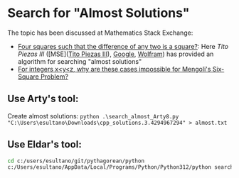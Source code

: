 # Search for "Almost Solutions"

The topic has been discussed at Mathematics Stack Exchange:
- [Four squares such that the difference of any two is a square?](https://math.stackexchange.com/questions/3286376/four-squares-such-that-the-difference-of-any-two-is-a-square): Here *Tito Piezas III* ([MSE]([Tito Piezas III](https://math.stackexchange.com/users/4781/tito-piezas-iii)), [Google](https://sites.google.com/view/tpiezas/), [Wolfram](https://mathworld.wolfram.com/topics/Piezas.html)) has provided an algorithm for searching "almost solutions"
- [For integers x<y<z, why are these cases impossible for Mengoli's Six-Square Problem?](https://math.stackexchange.com/questions/4342283/for-integers-xyz-why-are-these-cases-impossible-for-mengolis-six-square-pr)

## Use Arty's tool:
Create almost solutions: `python .\search_almost_Arty8.py "C:\Users\esultano\Downloads\cpp_solutions.3.4294967294" > almost.txt`

## Use Eldar's tool:

```bash
cd c:/users/esultano/git/pythagorean/python
c:/Users/esultano/AppData/Local/Programs/Python/Python312/python search_almost_EldarSultanow.py > near_solutions.txt
```
